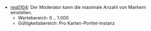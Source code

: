 * [req0104](https://github.com/PolitAktiv/politaktiv-requirements/tree/master/de/requirements/req0104.md): Der Moderator kann die maximale Anzahl von Markern einstellen.
  * Wertebereich: 0 .. 1.000
  * Gültigkeitsbereich: Pro Karten-Portlet-Instanz